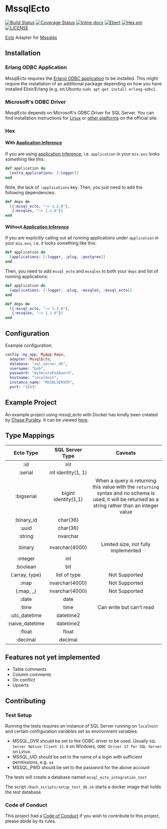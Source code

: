 # MssqlEcto

[![Build Status](https://travis-ci.org/findmypast-oss/mssql_ecto.svg?branch=master)](https://travis-ci.org/findmypast-oss/mssql_ecto)
[![Coverage Status](https://coveralls.io/repos/github/findmypast-oss/mssql_ecto/badge.svg)](https://coveralls.io/github/findmypast-oss/mssql_ecto)
[![Inline docs](http://inch-ci.org/github/findmypast-oss/mssql_ecto.svg?branch=master)](http://inch-ci.org/github/findmypast-oss/mssql_ecto)
[![Ebert](https://ebertapp.io/github/findmypast-oss/mssql_ecto.svg)](https://ebertapp.io/github/findmypast-oss/mssql_ecto)
[![Hex.pm](https://img.shields.io/hexpm/v/mssql_ecto.svg)](https://hex.pm/packages/mssql_ecto)
[![LICENSE](https://img.shields.io/hexpm/l/mssql_ecto.svg)](https://github.com/findmypast-oss/mssql_ecto/blob/master/docs/LICENSE)

[Ecto](https://github.com/elixir-ecto/ecto) Adapter for
[Mssqlex](https://github.com/findmypast-oss/mssqlex)

## Installation

### Erlang ODBC Application

MssqlEcto requires the
[Erlang ODBC application](http://erlang.org/doc/man/odbc.html) to be installed.
This might require the installation of an additional package depending on how
you have installed Elixir/Erlang (e.g. on Ubuntu
`sudo apt-get install erlang-odbc`).

### Microsoft's ODBC Driver

MssqlEcto depends on Microsoft's ODBC Driver for SQL Server. You can find
installation instructions for
[Linux](https://docs.microsoft.com/en-us/sql/connect/odbc/linux/installing-the-microsoft-odbc-driver-for-sql-server-on-linux)
or
[other platforms](https://docs.microsoft.com/en-us/sql/connect/odbc/microsoft-odbc-driver-for-sql-server)
on the official site.

### Hex

#### With [Application Inference](https://elixir-lang.org/blog/2017/01/05/elixir-v1-4-0-released/#application-inference)

If you are using
[application inference](https://elixir-lang.org/blog/2017/01/05/elixir-v1-4-0-released/#application-inference),
i.e. `application` in your `mix.exs` looks something like this:

```elixir
def application do
  [extra_applications: [:logger]]
end
```

Note, the lack of `:applications` key. Then, you just need to add the following
dependencies:

```elixir
def deps do
  [{:mssql_ecto, "~> 1.2.0"},
   {:mssqlex, "~> 1.1.0"}]
end
```

#### Without [Application Inference](https://elixir-lang.org/blog/2017/01/05/elixir-v1-4-0-released/#application-inference)

If you are explicitly calling out all running applications under `application`
in your `mix.exs`, i.e. it looks something like this:

```elixir
def application do
  [applications: [:logger, :plug, :postgrex]]
end
```

Then, you need to add `mssql_ecto` and `mssqlex` to both your `deps` and list of
running applications:

```elixir
def application do
  [applications: [:logger, :plug, :mssqlex, :mssql_ecto]]
end

def deps do
  [{:mssql_ecto, "~> 1.2.0"},
   {:mssqlex, "~> 1.1.0"}]
end
```

## Configuration

Example configuration:

```elixir
config :my_app, MyApp.Repo,
  adapter: MssqlEcto,
  database: "sql_server_db",
  username: "bob",
  password: "mySecurePa$$word",
  hostname: "localhost",
  instance_name: "MSSQLSERVER",
  port: "1433"
```

## Example Project

An example project using mssql_ecto with Docker has kindly been created by
[Chase Pursłey](https://github.com/cpursley). It can be viewed
[here](https://github.com/cpursley/mssql_ecto_friends).

## Type Mappings

|    Ecto Type    |   SQL Server Type    |                                                                       Caveats                                                                        |
| :-------------: | :------------------: | :--------------------------------------------------------------------------------------------------------------------------------------------------: |
|       :id       |         int          |                                                                                                                                                      |
|     :serial     |  int identity(1, 1)  |                                                                                                                                                      |
|   :bigserial    | bigint identity(1,1) | When a query is returning this value with the `returning` syntax and no schema is used, it will be returned as a string rather than an integer value |
|   :binary_id    |       char(36)       |                                                                                                                                                      |
|      :uuid      |       char(36)       |                                                                                                                                                      |
|     :string     |       nvarchar       |                                                                                                                                                      |
|     :binary     |    nvarchar(4000)    |                                                         Limited size, not fully implemented                                                          |
|    :integer     |         int          |                                                                                                                                                      |
|    :boolean     |         bit          |                                                                                                                                                      |
| {:array, type}  |     list of type     |                                                                    Not Supported                                                                     |
|      :map       |    nvarchar(4000)    |                                                                    Not Supported                                                                     |
|   {:map, \_}    |    nvarchar(4000)    |                                                                    Not Supported                                                                     |
|      :date      |         date         |                                                                                                                                                      |
|      :time      |         time         |                                                               Can write but can't read                                                               |
|  :utc_datetime  |      datetime2       |                                                                                                                                                      |
| :naive_datetime |      datetime2       |                                                                                                                                                      |
|     :float      |        float         |                                                                                                                                                      |
|    :decimal     |       decimal        |                                                                                                                                                      |

## Features not yet implemented

- Table comments
- Column comments
- On conflict
- Upserts

## Contributing

### Test Setup

Running the tests requires an instance of SQL Server running on
`localhost` and certain configuration variables set as environment variables:

- MSSQL_DVR should be set to the ODBC driver to be used. Usually
  `SQL Server Native Client 11.0` on Windows, `ODBC Driver 17 for SQL Server` on
  Linux.
- MSSQL_UID should be set to the name of a login with sufficient permissions,
  e.g. `sa`
- MSSQL_PWD should be set to the password for the above account

The tests will create a database named `mssql_ecto_integration_test`

The script `/bash_scripts/setup_test_db.sh` starts a docker image that holds
the test database.

### Code of Conduct

This project had a
[Code of Conduct](https://github.com/findmypast-oss/mssql_ecto/blob/master/docs/CODE_OF_CONDUCT.md)
if you wish to contribute to this project, please abide by its rules.
